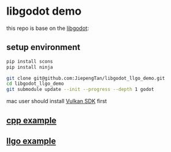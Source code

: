# libgodot demo

this repo is base on the [libgodot](https://github.com/migeran/libgodot_project): 
## setup environment

```bash
pip install scons
pip install ninja 

git clone git@github.com:JiepengTan/libgodot_llgo_demo.git
cd libgodot_llgo_demo
git submodule update --init --progress --depth 1 godot
```

mac user should install [Vulkan SDK](https://sdk.lunarg.com/sdk/download/latest/mac/vulkan-sdk.dmg) first


## [cpp example](/samples/cpp_sample/README.md)

## [llgo example](/samples/llgo_sample/README.md)
